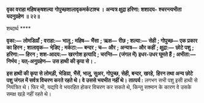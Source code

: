 **वृका वराहा महिषक्र्षशल्या** **गोपुच्छशालावृकमर्कटाश्च ।** **अन्यत्र क्षुद्रा हरिणा: शशादय-** **श्चरन्त्यभीता यदनुग्रहेण ॥ २२॥** 

शब्दार्थ **** 

**वृका:—** **लोमडिय़ाँ** **; वराहा:—** **भालू** **; महिष—** **भैंसा** **; ऋक्ष—** **रीछ** **; शल्या:—** **सेही** **; गोपुच्छ—** **एक प्रकार का हिरन** **;** **शालावृक—** **भेडि़ए** **; मर्कटा:—** **बन्दर** **; च—** **और** **; अन्यत्र—** **और कहीं** **; क्षुद्रा:—** **छोटे पशु** **; हरिणा:—** **हिरन** **; शश-आदय:—** **खरगोश इत्यादि** **; चरन्ति—** **(जंगल में) इधर-उधर घूमते हैं** **; अभीता:—** **निर्भय** **; यत्-अनुग्रहेण—** **उस हाथी की कृपा से।** **.** 

**इस हाथी की कृपा से लोमड़ी, भेडिय़ा, भैंसें, भालू, सुअर, गोपुच्छ, सेही, बन्दर, खरहे,** **हिरन तथा अन्य छोटे पशु जंगल में सर्वत्र विचरण करते रहते थे। वे उससे भयभीत नहीं थे।** **तात्पर्य :** लगभग सभी पशु इसी हाथी से नियंत्रित थे। फिर भी, यद्यपि वे भयरहित होकर विचरण कर सकते थे, किन्तु सश्मान के कारण वे उसके समक्ष खड़े नहीं रहते थे।  